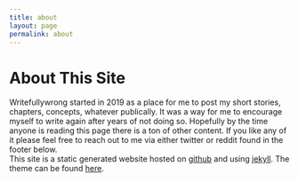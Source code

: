 ```yaml
---
title: about
layout: page
permalink: about
---
```


# About This Site  
  
Writefullywrong started in 2019 as a place for me to post my short stories, chapters, concepts, whatever publically. It was a way for me to encourage myself to write again after years of not doing so. Hopefully by the time anyone is reading this page there is a ton of other content. If you like any of it please feel free to reach out to me via either twitter or reddit found in the footer below. 
<br>
This site is a static generated website hosted on [github](https://github.io) and using [jekyll](https://jekyllrb.com/). The theme can be found [here](https://github.com/b2a3e8/jekyll-theme-console).
